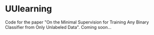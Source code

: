 # UUlearning
Code for the paper "On the Minimal Supervision for Training Any Binary Classifier from Only Unlabeled Data".
Coming soon...
